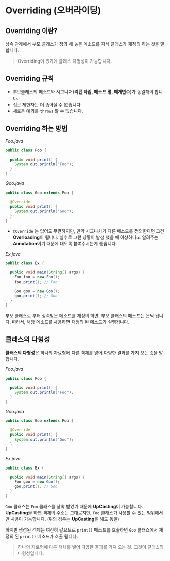 # Overriding (오버라이딩)

## Overriding 이란?

상속 관계에서 부모 클래스가 정의 해 놓은 메소드를 자식 클래스가 재정의 하는 것을 말합니다.

> Overriding이 있기에 클래스 다형성이 가능합니다.

## Overriding 규칙

- 부모클래스의 메소드와 시그니처(**리턴 타입, 메소드 명, 매개변수**)가 동일해야 합니다.
- 접근 제한자는 더 좁아질 수 없습니다.
- 새로운 예외를 `throws` 할 수 없습니다.

## Overriding 하는 방법

*Foo.java*
```java
public class Foo {

  public void print() {
    System.out.println("Foo");
  }
}
```

*Goo.java*
```java
public class Goo extends Foo {

  @Override
  public void print() {
    System.out.println("Goo");
  }
}
```

- `@Override` 는 없어도 무관하지만, 만약 시그니처가 다른 메소드를 정의한다면 그건 **Overloading**이 됩니다. 실수로 그런 상황이 발생 했을 때 이상하다고 알려주는 **Annotation**이기 때문에 대도록 붙여주시는게 좋습니다.

*Ex.java*
```java
public class Ex {

  public void main(String[] args) {
    Foo foo = new Foo();
    foo.print(); // Foo

    Goo goo = new Goo();
    goo.print(); // Goo
  }
}
```

부모 클래스로 부터 상속받은 메소드를 재정의 하면, 부모 클래스의 메소드는 은닉 됩니다.
따라서, 해당 메소드를 사용하면 재정의 된 메소드가 실행됩니다.

## 클래스의 다형성

**클래스의 다형성**은 하나의 자료형에 다른 객체를 넣어 다양한 결과를 가져 오는 것을 말합니다.

*Foo.java*
```java
public class Foo {

  public void print() {
    System.out.println("Foo");
  }
}
```

*Goo.java*
```java
public class Goo extends Foo {

  @Override
  public void print() {
    System.out.println("Goo");
  }
}
```

*Ex.java*
```java
public class Ex {

  public void main(String[] args) {
    Foo goo = new Goo();
    goo.print(); // Goo
  }
}
```

`Goo` 클래스는 `Foo` 클래스를 상속 받았기 때문에 **UpCasting**이 가능합니다.
**UpCasting**을 하면 객체의 주소는 그대로지만, `Foo` 클래스가 사용할 수 있는 범위에서만 사용이 가능합니다. (위의 경우는 **UpCasting**을 해도 동일)

하지만 생성된 객체는 여전히 같으므로 `print()` 메소드를 호출하면 `Goo` 클래스에서 재정의 된 `print()` 메소드가 호출 됩니다.

> 하나의 자료형에 다른 객체를 넣어 다양한 결과를 가져 오는 것. 그것이 클래스의 다형성입니다.